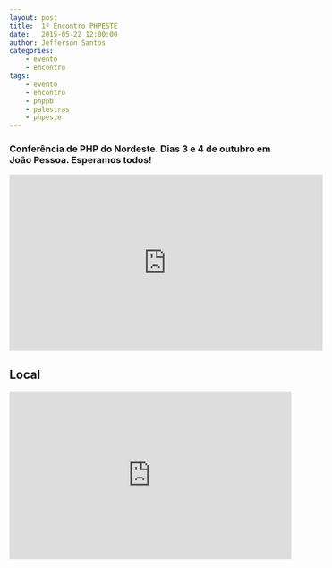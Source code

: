 ```yaml
---
layout: post
title:  1º Encontro PHPESTE
date:   2015-05-22 12:00:00
author: Jefferson Santos
categories:
    - evento
    - encontro
tags:
    - evento
    - encontro
    - phppb
    - palestras
    - phpeste
---
```

### Conferência de PHP do Nordeste. **Dias 3 e 4 de outubro em João Pessoa.** Esperamos todos!

<iframe width="560" height="315" src="https://www.youtube.com/embed/sVJPXvSKnIM" frameborder="0" allowfullscreen="1" ></iframe>

## Local ##

<iframe src="https://www.google.com/maps/embed?pb=!1m14!1m8!1m3!1d3958.916702403983!2d-34.873338!3d-7.135631000000001!3m2!1i1024!2i768!4f13.1!3m3!1m2!1s0x7ace810852ae4f1%3A0xaf5445223401f2bb!2sInstituto+Federal+de+Educa%C3%A7%C3%A3o%2C+Ci%C3%AAncia+e+Tecnologia+da+Para%C3%ADba!5e0!3m2!1spt-BR!2sbr!4v1424828788071" width="100%" height="300" frameborder="0" style="border:0"></iframe>